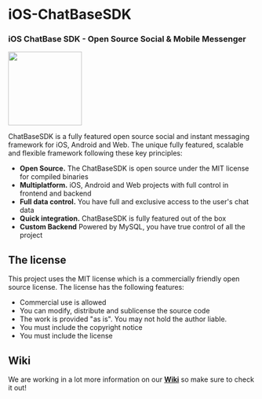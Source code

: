 # iOS-ChatBaseSDK
### iOS ChatBase SDK - Open Source Social & Mobile Messenger

<img target="_blank" src="https://user-images.githubusercontent.com/5912641/35004347-07042186-faf0-11e7-9f9b-38484052a583.png" height="150" width="150" />

ChatBaseSDK is a fully featured open source social and instant messaging framework for iOS, Android and Web. The unique fully featured, scalable and flexible framework following these key principles:

- **Open Source.** The ChatBaseSDK is open source under the MIT license for compiled binaries
- **Multiplatform.** iOS, Android and Web projects with full control in frontend and backend
- **Full data control.** You have full and exclusive access to the user's chat data
- **Quick integration.** ChatBaseSDK is fully featured out of the box
- **Custom Backend** Powered by MySQL, you have true control of all the project

## The license
This project uses the MIT license which is a commercially friendly open source license. The license has the following features:

+ Commercial use is allowed
+ You can modify, distribute and sublicense the source code
+ The work is provided "as is". You may not hold the author liable.
+ You must include the copyright notice
+ You must include the license 

## Wiki
We are working in a lot more information on our [**Wiki**](https://github.com/ChatBaseSDK/iOS-ChatBaseSDK/wiki) so make sure to check it out! 
